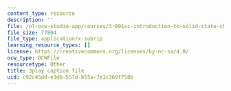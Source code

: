 ```yaml
---
content_type: resource
description: ''
file: /ol-ocw-studio-app/courses/3-091sc-introduction-to-solid-state-chemistry-fall-2010/c92c45dde3d6557db55a7e1c369f758b_j7EBObU5Tjk.vtt
file_size: 77804
file_type: application/x-subrip
learning_resource_types: []
license: https://creativecommons.org/licenses/by-nc-sa/4.0/
ocw_type: OCWFile
resourcetype: Other
title: 3play caption file
uid: c92c45dd-e3d6-557d-b55a-7e1c369f758b
---
```

